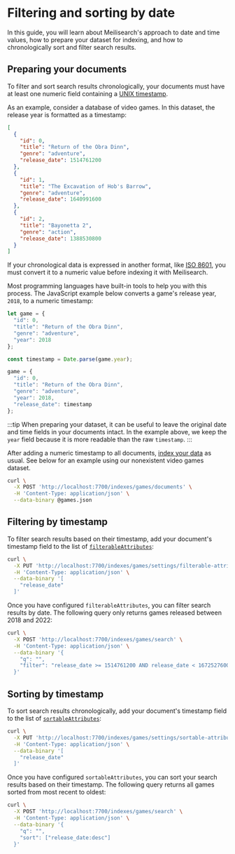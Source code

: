 # Filtering and sorting by date

In this guide, you will learn about Meilisearch's approach to date and time values, how to prepare your dataset for indexing, and how to chronologically sort and filter search results.

## Preparing your documents

To filter and sort search results chronologically, your documents must have at least one numeric field containing a [UNIX timestamp](https://kb.narrative.io/what-is-unix-time).

As an example, consider a database of video games. In this dataset, the release year is formatted as a timestamp:

```json
[
  {
    "id": 0,
    "title": "Return of the Obra Dinn",
    "genre": "adventure",
    "release_date": 1514761200
  },
  {
    "id": 1,
    "title": "The Excavation of Hob's Barrow",
    "genre": "adventure",
    "release_date": 1640991600
  },
  {
    "id": 2,
    "title": "Bayonetta 2",
    "genre": "action",
    "release_date": 1388530800
  }
]
```

If your chronological data is expressed in another format, like [ISO 8601](https://www.iso.org/iso-8601-date-and-time-format.html), you must convert it to a numeric value before indexing it with Meilisearch.

Most programming languages have built-in tools to help you with this process. The JavaScript example below converts a game's release year, `2018`, to a numeric timestamp:

```js
let game = {
  "id": 0,
  "title": "Return of the Obra Dinn",
  "genre": "adventure",
  "year": 2018
};

const timestamp = Date.parse(game.year);

game = {
  "id": 0,
  "title": "Return of the Obra Dinn",
  "genre": "adventure",
  "year": 2018,
  "release_date": timestamp
};
```

:::tip
When preparing your dataset, it can be useful to leave the original date and time fields in your documents intact. In the example above, we keep the `year` field because it is more readable than the raw `timestamp`.
:::

After adding a numeric timestamp to all documents, [index your data](/reference/api/documents.md#add-or-replace-documents) as usual. See below for an example using our nonexistent video games dataset.

```sh
curl \
  -X POST 'http://localhost:7700/indexes/games/documents' \
  -H 'Content-Type: application/json' \
  --data-binary @games.json
```

## Filtering by timestamp

To filter search results based on their timestamp, add your document's timestamp field to the list of [`filterableAttributes`](/reference/api/settings.md#update-filterable-attributes):

```sh
curl \
  -X PUT 'http://localhost:7700/indexes/games/settings/filterable-attributes' \
  -H 'Content-Type: application/json' \
  --data-binary '[
    "release_date"
  ]'
```

Once you have configured `filterableAttributes`, you can filter search results by date. The following query only returns games released between 2018 and 2022:

```sh
curl \
  -X POST 'http://localhost:7700/indexes/games/search' \
  -H 'Content-Type: application/json' \
  --data-binary '{
    "q": "",
    "filter": "release_date >= 1514761200 AND release_date < 1672527600"
  }'
```

## Sorting by timestamp

To sort search results chronologically, add your document's timestamp field to the list of [`sortableAttributes`](/reference/api/settings.md#update-sortable-attributes):

```sh
curl \
  -X PUT 'http://localhost:7700/indexes/games/settings/sortable-attributes' \
  -H 'Content-Type: application/json' \
  --data-binary '[
    "release_date"
  ]'
```

Once you have configured `sortableAttributes`, you can sort your search results based on their timestamp. The following query returns all games sorted from most recent to oldest:

```sh
curl \
  -X POST 'http://localhost:7700/indexes/games/search' \
  -H 'Content-Type: application/json' \
  --data-binary '{
    "q": "",
    "sort": ["release_date:desc"]
  }'
```
